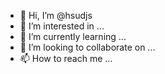 - 👋 Hi, I’m @hsudjs
- 👀 I’m interested in ...
- 🌱 I’m currently learning ...
- 💞️ I’m looking to collaborate on ...
- 📫 How to reach me ...

<!---
hsudjs/hsudjs is a ✨ special ✨ repository because its `README.md` (this file) appears on your GitHub profile.
You can click the Preview link to take a look at your changes.
--->
